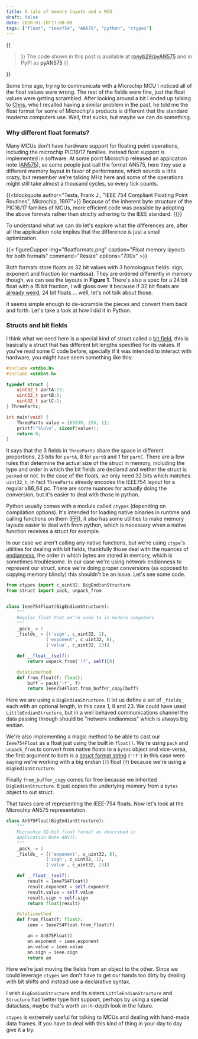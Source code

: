 ```yaml
---
title: A tale of memory layots and a MCU
draft: false
date: 2020-01-10T17:00:00
tags: ["float", "ieee754", "AN575", "python", "ctypes"]
---
```


{{<blockquote>}}
The code shown in this post is available at <a href=https://github.com/ronyb29/pyAN575>ronyb29/pyAN575</a> and in PyPI as <a>pyAN575</a>
{{</blockquote>}}

Some time ago, trying to communicate with a Microchip MCU I noticed all of the float values were wrong. The rest of the fields were fine, just the float values were getting scrambled. After looking around a bit I ended up talking to [Chris](https://github.com/chrsalx/), who I recalled having a similar problem in the past, he told me the float format for some of Microchip's products is different that the standard moderns computers use. Well, that sucks, but maybe we can do something.

### Why different float formats?
Many MCUs don't have hardware support for floating point operations, including the microchip PIC16/17 families. Instead float support is implemented in software. At some point Microchip released an application note ([AN575](http://ww1.microchip.com/downloads/en/AppNotes/00575.pdf)), so some people just call the format AN575, here they use a different memory layout in favor of performance, which sounds a little crazy, but remember we're talking MHz here and some of the operations might still take almost a thousand cycles, so every tick counts.

{{<blockquote author="Testa, Frank J., \"IEEE 754 Compliant Floating Point Routines\", Microchip, 1997">}}
Because of the inherent byte structure of the PIC16/17 families of MCUs,  more  efficient  code  was  possible  by adopting the above formats rather than strictly adhering to the IEEE standard.
{{</blockquote>}}

To understand what we can do let's explore what the differences are, after all the application note implies that the difference is just a small optimization.

{{< figureCupper
img="floatformats.png" 
caption="Float memory layouts for both formats" 
command="Resize" 
options="700x" >}}

Both formats store floats as 32 bit values with 3 homologous fields: sign, exponent and fraction (or mantissa). They are ordered differently in memory though, we can see the layouts in **Figure 1**. There's also a spec for a 24 bit float with a 15 bit fraction, I will gloss over it because if 32 bit floats are [already weird](https://docs.python.org/3/tutorial/floatingpoint.html), 24 bit floats ... well, let's not talk about those.

It seems simple enough to de-scramble the pieces and convert them back and forth. Let's take a look at how I did it in Python.

### Structs and bit fields
I think what we need here is a special kind of struct called a [bit field](https://en.wikipedia.org/wiki/Bit_field), this is basically a struct that has different bit lengths specified for its values. If you've read some C code before, specially if it was intended to interact with hardware, you might have seem something like this:

```c
#include <stdio.h>
#include <stdint.h>

typedef struct {
    uint32_t partA:23;
    uint32_t partB:8;
    uint32_t partC:1;
} ThreeParts;

int main(void) {
    ThreeParts value = {65539, 255, 1};
    printf("%lu\n", sizeof(value));
    return 0;
}
```

It says that the 3 fields in `ThreeParts` share the space in different proportions, 23 bits for `partA`, 8 for `partB` and 1 for `partC`. There are a few rules that determine the actual size of the struct in memory, including the type and order in which the bit fields are declared and wether the struct is `packed` or not. In the case of the floats, we only need 32 bits which matches `uint32_t`, in fact `ThreeParts` already encodes the IEEE754 layout for a regular x86_64 pc. There are some nuances for actually doing the conversion, but it's easier to deal with those in python.

Python usually comes with a module called `ctypes` (depending on compilation options). It's intended for loading native binaries in runtime and calling functions on them ([FFI](https://en.wikipedia.org/wiki/Foreign_function_interface)), it also has some utilities to make memory layouts easier to deal with from python, which is necessary when a native function receives a struct for example.

In our case we aren't calling any native functions, but we're using `ctype`'s utilities for dealing with bit fields, thankfully those deal with the nuances of [endianness](https://en.wikipedia.org/wiki/Endianness), the order in which bytes are stored in memory, which is sometimes troublesome. In our case we're using network endianness to represent our struct, since we're doing proper conversions (as opposed to copying memory blindly) this shouldn't be an issue. Let's see some code.

```py
from ctypes import c_uint32, BigEndianStructure
from struct import pack, unpack_from


class Ieee754Float(BigEndianStructure):
    """
    Regular float that we're used to in modern computers
    """
    _pack_ = 1
    _fields_ = [('sign', c_uint32, 1),
               ('exponent', c_uint32, 8),
               ('value', c_uint32, 23)]

    def __float__(self):
        return unpack_from('!f', self)[0]

    @staticmethod
    def from_float(f: float):
        buff = pack('!f', f)
        return Ieee754Float.from_buffer_copy(buff)
```

Here we are using a `BigEndianStructure`. It let us define a set of `_fields_` each with an optional length, in this case 1, 8 and 23. We could have used `LittleEndianStructure`, but in a well behaved communications channel the data passing through should be "network endianness" which is always big endian.

We're also implementing a magic method to be able to cast our `Ieee754Float` as a float just using the built in `float()`. We're using `pack` and `unpack_from` to convert from native floats to a `bytes` object and vice-versa, the first argument to both is a [struct format string](https://docs.python.org/3.8/library/struct.html#format-strings) (`'!f'`) in this case were saying we're working with a big endian (`!`) float (`f`) because we're using a `BigEndianStructure`. 

Finally `from_buffer_copy` comes for free because we inherited `BigEndianStructure`. It just copies the underlying memory from a `bytes` object to out struct.

That takes care of representing the IEEE-754 floats. Now let's look at the Microchip AN575 representation.

```py
class An575Float(BigEndianStructure):
    """
    Microchip 32-bit float format as described in 
    Application Note AN575.
    """
    _pack_ = 1
    _fields_ = [('exponent', c_uint32, 8),
               ('sign', c_uint32, 1),
               ('value', c_uint32, 23)]

    def __float__(self):
        result = Ieee754Float()
        result.exponent = self.exponent
        result.value = self.value
        result.sign = self.sign
        return float(result)

    @staticmethod
    def from_float(f: float):
        ieee = Ieee754Float.from_float(f)

        an = An575Float()
        an.exponent = ieee.exponent
        an.value = ieee.value
        an.sign = ieee.sign
        return an
```

Here we're just moving the fields from an object to the other. Since we could leverage `ctypes` we don't have to get our hands too dirty by dealing with bit shifts and instead use a declarative syntax. 

I wish `BigEndianStructure` and its sisters `LittleEndianStructure` and `Structure` had better type hint support, perhaps by using a special dataclass, maybe that's worth an in-depth look in the future.

`ctypes` is extremely useful for talking to MCUs and dealing with hand-made data frames. If you have to deal with this kind of thing in your day to day give it a try.